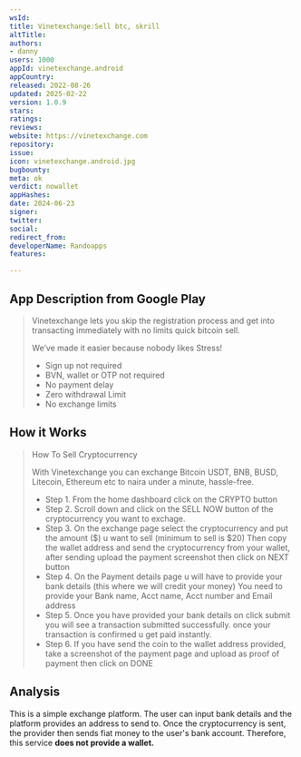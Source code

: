 ```yaml
---
wsId: 
title: Vinetexchange:Sell btc, skrill
altTitle: 
authors:
- danny
users: 1000
appId: vinetexchange.android
appCountry: 
released: 2022-08-26
updated: 2025-02-22
version: 1.0.9
stars: 
ratings: 
reviews: 
website: https://vinetexchange.com
repository: 
issue: 
icon: vinetexchange.android.jpg
bugbounty: 
meta: ok
verdict: nowallet
appHashes: 
date: 2024-06-23
signer: 
twitter: 
social: 
redirect_from: 
developerName: Randoapps
features: 

---
```


## App Description from Google Play

> Vinetexchange lets you skip the registration process and get into transacting immediately with no limits quick bitcoin sell.
>
> We’ve made it easier because nobody likes Stress!
> - Sign up not required
> - BVN, wallet or OTP not required
> - No payment delay
> - Zero withdrawal Limit
> - No exchange limits

## How it Works

> How To Sell Cryptocurrency
>
> With Vinetexchange you can exchange Bitcoin USDT, BNB, BUSD, Litecoin, Ethereum etc to naira under a minute, hassle-free.
  > - Step 1. From the home dashboard click on the CRYPTO button
  > - Step 2. Scroll down and click on the SELL NOW button of the cryptocurrency you want to exchage.
  > - Step 3. On the exchange page select the cryptocurrency and put the amount ($) u want to sell (minimum to sell is $20) Then copy the wallet address and send the cryptocurrency from your wallet, after sending upload the payment screenshot then click on NEXT button
  > - Step 4. On the Payment details page u will have to provide your bank details (this where we will credit your money) You need to provide your Bank name, Acct name, Acct number and Email address
  > - Step 5. Once you have provided your bank details on click submit you will see a transaction submitted successfully. once your transaction is confirmed u get paid instantly.
  > - Step 6. If you have send the coin to the wallet address provided, take a screenshot of the payment page and upload as proof of payment then click on DONE

## Analysis

This is a simple exchange platform. The user can input bank details and the platform provides an address to send to. Once the cryptocurrency is sent, the provider then sends fiat money to the user's bank account. Therefore, this service **does not provide a wallet.**
